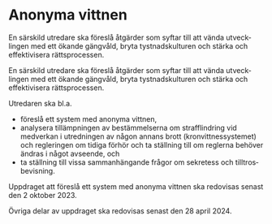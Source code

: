 # Anonyma vittnen

En särskild utredare ska föreslå åtgärder som syftar till att vända utveck­lingen med ett ökande gängvåld, bryta tyst­nads­kulturen och stärka och effektivi­sera rätts­processen.

En särskild utredare ska föreslå åtgärder som syftar till att vända utveck­lingen med ett ökande gängvåld, bryta tyst­nads­kulturen och stärka och effektivi­sera rätts­processen.

Utredaren ska bl.a.

* föreslå ett system med anonyma vittnen,
* analysera tillämp­ningen av bestäm­melserna om straff­lindring vid medverkan i utred­ningen av någon annans brott (kron­vittnes­systemet) och regleringen om tidiga förhör och ta ställning till om reglerna behöver ändras i något avseende, och
* ta ställning till vissa samman­hängande frågor om sekretess och tilltros­bevisning.

Uppdraget att föreslå ett system med anonyma vittnen ska redovisas senast den 2 oktober 2023.

Övriga delar av upp­draget ska redovisas senast den 28 april 2024.
